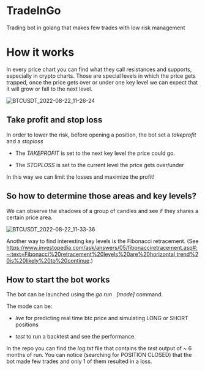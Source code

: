 # TradeInGo
Trading bot in golang that makes few trades with low risk management

# How it works
In every price chart you can find what they call resistances and supports, especially in crypto charts. Those are special levels in which the price gets trapped, once the price gets over or under one key level we can expect that it will grow or fall to the next level.

![BTCUSDT_2022-08-22_11-26-24](https://user-images.githubusercontent.com/34452508/185888008-67e893ea-5da1-46a4-a4ee-97d4681c5253.png)

## Take profit and stop loss
In order to lower the risk, before opening a position, the bot set a *takeprofit* and a *stoploss* 

- The *TAKEPROFIT* is set to the next key level the price could go.

- The *STOPLOSS* is set to the current level the price gets over/under

In this way we can limit the losses and maximize the profit!

## So how to determine those areas and key levels?
We can observe the shadows of a group of candles and see if they shares a certain price area.

![BTCUSDT_2022-08-22_11-33-36](https://user-images.githubusercontent.com/34452508/185889574-49e675f6-e8d9-4f2b-8122-1c6d83437fb7.png)

Another way to find interesting key levels is the Fibonacci retracement. 
(See https://www.investopedia.com/ask/answers/05/fibonacciretracement.asp#:~:text=Fibonacci%20retracement%20levels%20are%20horizontal,trend%20is%20likely%20to%20continue.)

## How to start the bot works
The bot can be launched using the *go run . [mode]* command. 

The mode can be: 

  - *live* for predicting real time btc price and simulating LONG or SHORT positions
  
  - *test* to run a backtest and see the performance.
  
In the repo you can find the *log.txt* file that contains the *test* output of ~ 6 months of run.
You can notice (searching for POSITION CLOSED) that the bot made few trades and only 1 of them resulted in a loss.
